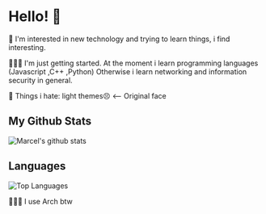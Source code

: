 # Hello! 👋

🔭 I'm interested in new technology and trying to learn things, i find interesting. 

👨🏼‍💻 I'm just getting started. At the moment i learn programming languages (Javascript ,C++ ,Python) Otherwise i learn networking and information security in general.

💩 Things i hate: light themes😣 <-- Original face

## My Github Stats
![Marcel's github stats](https://github-readme-stats.vercel.app/api?username=marcel-kraatz&show_icons=true&theme=outrun)
## Languages
![Top Languages](https://github-readme-stats.vercel.app/api/top-langs/?username=marcel-kraatz&langs_count=5&theme=outrun)

🧝🏼‍♂️ I use Arch btw
